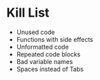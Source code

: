 Kill List
=========
* Unused code
* Functions with side effects
* Unformatted code
* Repeated code blocks
* Bad variable names
* Spaces instead of Tabs
